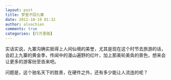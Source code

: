 ```yaml
---
layout: post
title: 梦里不回九寨
date: 2011-10-19 01:32
author: alvachien
comments: true
categories: [行万里路]
---
```

实话实说，九寨沟确实抵得上人间仙境的美誉，尤其是现在这个时节去旅游的话，会赶上九寨的黄金季，传闻中的漫山遍野的红叶，加上那美轮美奂的景色，想来会让更多的游客纷至沓来吧。

问题是，这个驰名天下的胜景，在硬件之外，还有多少能让人流连的呢？
